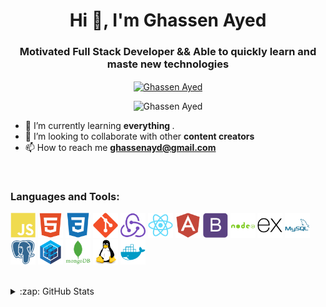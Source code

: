 <h1 align="center">Hi 👋, I'm Ghassen Ayed  </h1>
<h3 align="center" style>Motivated Full Stack Developer && Able to quickly learn and maste new technologies</h3>

<p align="center" style="margin : 10px auto;">
<a href="https://www.linkedin.com/in/ghassen-ayed-560236137/" target="blank" style="margin : auto 5px"><img align="center" src="https://cdn.jsdelivr.net/npm/simple-icons@3.0.1/icons/linkedin.svg" alt="Ghassen Ayed" height="30" width="30" /></a>
</p>



<p align="center"><img src="https://komarev.com/ghpvc/?username=Ghassen21&label=PROFILE+VIEWS" alt="Ghassen Ayed" /> </p>

- 🌱 I’m currently learning <b>everything </b>.
- 👯 I’m looking to collaborate with other <b> content creators</b>
- 📫 How to reach me **ghassenayd@gmail.com**
<br />

### Languages and Tools:
<p align="left">
<img width="40" height="40" alt="javascript" src="./icons/javascript-plain.svg"/>
<img width="40" height="40" alt="HTML5" src="./icons/html5-plain.svg"/>
<img width="40" height="40" alt="CSS3" src="./icons/css3-plain.svg"/>
<img width="40" height="40" alt="git" src="./icons/git-plain.svg"/>
<img width="40" height="40" alt="redux" src="./icons/redux-original.svg"/>
<img width="40" height="40" alt="react" src="./icons/react-original.svg"/>
<img width="40" height="40" alt="angular" src="./icons/angularjs-plain.svg"/>
<img width="40" height="40" alt="bootstrap" src="./icons/bootstrap-plain.svg"/>
<img width="40" height="40" alt="nodejs" src="./icons/nodejs-plain-wordmark.svg"/>
<img width="40" height="40" alt="express" src="./icons/express-original.svg"/>
<img width="40" height="40" alt="mysql" src="./icons/mysql-plain-wordmark.svg"/>
<img width="40" height="40" alt="postgresql" src="./icons/postgresql-plain.svg"/>
<img width="40" height="40" alt="sequelize" src="./icons/sequelize-original.svg"/>
<img width="40" height="40" alt="mongodb" src="./icons/mongodb-plain-wordmark.svg"/>
<img width="40" height="40" alt="linux" src="./icons/linux-original.svg"/>
<img width="40" height="40" alt="docker" src="./icons/docker-plain.svg"/>
<br />
<br />

<details>
<summary>:zap: GitHub Stats</summary>
<br>
<table width="100%">
<tr>
<td width="60%">
<p>&nbsp;<img align="center" src="https://github-readme-stats.vercel.app/api?username=Ghassen21&show_icons=true" alt="Ghassen Ayed" /></p>
</td>
<td width="40%">
<p><img align="center" src="https://github-readme-stats.vercel.app/api/top-langs/?username=Ghassen21&layout=compact" alt="Ghassen Ayed" /></p>
</td>
</tr>
</table>
</details>


